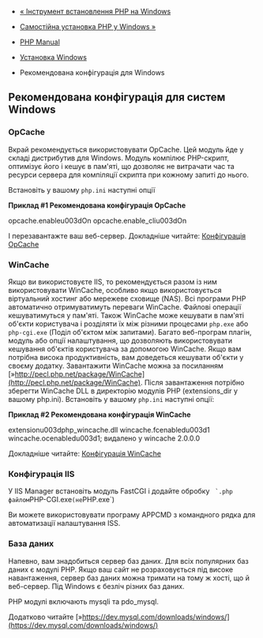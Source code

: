 - [« Інструмент встановлення PHP на Windows](install.windows.tools.md)
- [Самостійна установка PHP у Windows
»](install.windows.manual.md)

- [PHP Manual](index.md)
- [Установка Windows](install.windows.md)
- Рекомендована конфігурація для Windows

## Рекомендована конфігурація для систем Windows

### OpCache

Вкрай рекомендується використовувати OpCache. Цей модуль йде у складі
дистрибутив для Windows. Модуль компілює PHP-скрипт, оптимізує
його і кешує в пам'яті, що дозволяє не витрачати час та ресурси
сервера для компіляції скрипта при кожному запиті до нього.

Встановіть у вашому `php.ini` наступні опції

**Приклад #1 Рекомендована конфігурація OpCache**

opcache.enableu003dOn
opcache.enable_cliu003dOn

І перезавантажте ваш веб-сервер. Докладніше читайте: [Конфігурація
OpCache](opcache.configuration.md)

### WinCache

Якщо ви використовуєте IIS, то рекомендується разом із ним використовувати
WinCache, особливо якщо використовується віртуальний хостинг або мережеве
сховище (NAS). Всі програми PHP автоматично отримуватимуть
переваги WinCache. Файлові операції кешуватимуться у пам'яті.
Також WinCache може кешувати в пам'яті об'єкти користувача і
розділяти їх між різними процесами `php.exe` або `php-cgi.exe`
(Поділ об'єктом між запитами). Багато веб-програм
плагін, модуль або опції налаштування, що дозволяють використовувати кешування
об'єктів користувача за допомогою WinCache. Якщо вам потрібна висока
продуктивність, вам доведеться кешувати об'єкти у своєму додатку.
Завантажити WinCache можна за посиланням
[»http://pecl.php.net/package/WinCache](http://pecl.php.net/package/WinCache).
Після завантаження потрібно зберегти WinCache DLL в директорію модулів
PHP (extensions_dir у вашому php.ini). Встановіть у вашому `php.ini`
наступні опції:

**Приклад #2 Рекомендована конфігурація WinCache**

extensionu003dphp_wincache.dll
wincache.fcenabledu003d1
wincache.ocenabledu003d1; видалено у wincache 2.0.0.0

Докладніше читайте: [Конфігурація
WinCache](wincache.configuration.md)

### Конфігурація IIS

У IIS Manager встановіть модуль FastCGI і додайте обробку
`` `.php`` ` файлом `PHP-CGI.exe` (не `PHP.exe`)

Ви можете використовувати програму APPCMD з командного рядка для
автоматизації налаштування ISS.

### База даних

Напевно, вам знадобиться сервер баз даних. Для всіх популярних баз
даних є модулі PHP. Якщо ваш сайт не розраховується під
високе навантаження, сервер баз даних можна тримати на тому ж хості,
що й веб-сервер. Під Windows є безліч різних баз даних.

PHP модулі включають mysqli та pdo_mysql.

Додатково читайте
[»https://dev.mysql.com/downloads/windows/](https://dev.mysql.com/downloads/windows/)
